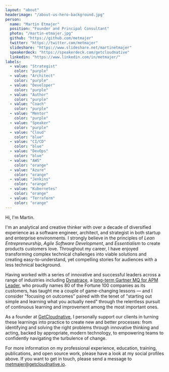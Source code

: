 ```yaml
---
layout: "about"
headerimage: "/about-us-hero-background.jpg"
person: 
  name: "Martin Etmajer"
  position: "Founder and Principal Consultant"
  photo: "/martin-etmajer.jpg"
  github: "https://github.com/metmajer"
  twitter: "https://twitter.com/metmajer"
  slideshare: "https://www.slideshare.net/martinetmajer"
  speakerdeck: "https://speakerdeck.com/getcloudnative"
  linkedin: "https://www.linkedin.com/in/metmajer/"
labels:
  - value: "Strategist"
    color: "purple"
  - value: "Architect"
    color: "purple"
  - value: "Developer"
    color: "purple"
  - value: "Author"
    color: "purple"
  - value: "Coach"
    color: "purple"
  - value: "Mentor"
    color: "purple"
  - value: "Speaker"
    color: "purple"
  - value: "Cloud"
    color: "blue"
  - value: "CI/CD"
    color: "blue"
  - value: "DevOps"
    color: "blue"
  - value: "AWS"
    color: "orange"
  - value: "Azure"
    color: "orange"
  - value: "Jenkins"
    color: "orange"
  - value: "Kubernetes"
    color: "orange"
  - value: "Terraform"
    color: "orange"
---
```


Hi, I'm Martin.

I'm an analytical and creative thinker with over a decade of diversified experience as a software engineer, architect, and strategist in both startup and enterprise environments. I strongly believe in the principles of *Lean Entrepreneurship*, *Agile Software Development*, and *Essentialism* to create products customers love. Throughout my career, I have enjoyed transforming complex technical challenges into viable solutions and creating easy-to-understand, yet compelling stories for audiences with a less technical background.

Having worked with a series of innovative and successful leaders across a range of industries including <a href="https://dynatrace.com">Dynatrace</a>, a <a href="https://www.dynatrace.com/gartner-magic-quadrant-application-performance-monitoring-suites/">long-term Gartner MQ for APM Leader</a>, who proudly names 80 of the Fortune 100 companies as its customers, has taught me a couple of game-changing lessons — and I consider "focusing on outcomes" paired with the tenet of "starting out simple and learning what you actually need" through the relentless pursuit of continuous learning and improvement among the most important ones.

As a founder at <a href="https://getcloudnative.io">GetCloudnative</a>, I personally support our clients in turning these learnings into practice to create new and better processes: from identifying and solving the right problems through innovative thinking and acting, backed by appropriate, modern technology, to empowering teams to confidently navigating the turbulence of change.

For more information on my professional experience, education, training, publications, and open source work, please have a look at my social profiles above. If you want to get in touch, please send a message to <a href="mailto:metmajer@getcloudnative.io">metmajer@getcloudnative.io</a>.
